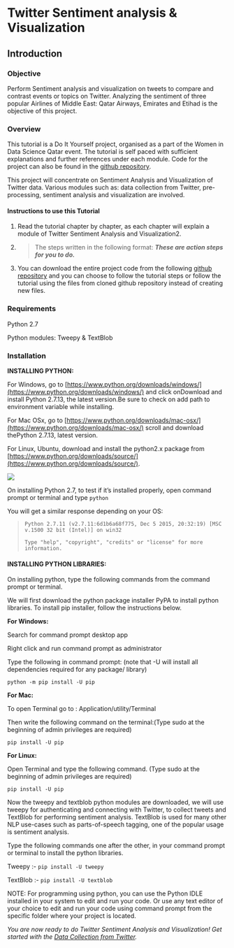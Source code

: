 # **Twitter Sentiment analysis & Visualization**

## Introduction

### Objective

Perform Sentiment analysis and visualization on tweets to compare and contrast events or topics on Twitter. Analyzing the sentiment of three popular Airlines of Middle East: Qatar Airways, Emirates and Etihad is the objective of this project.

### **Overview**

This tutorial is a Do It Yourself project, organised as a part of the Women in Data Science Qatar event. The tutorial is self paced with sufficient explanations and further references under each module. Code for the project can also be found in the [github repository](https://github.com/ArabWICQatar/TwitterSentimentAnalysisVisualization).

This project will concentrate on Sentiment Analysis and Visualization of Twitter data. Various modules such as: data collection from Twitter, pre-processing, sentiment analysis and visualization are involved.

#### **Instructions to use this Tutorial**

1. Read the tutorial chapter by chapter, as each chapter will explain a module of Twitter Sentiment Analysis and Visualization2.

2. > The steps written in the following format: _**These are action steps for you to do.**_
3. You can download the entire project code from the following [github repository](https://www.gitbook.com/book/wafawaheedas/twitter-sentiment-analysis-visualization-tutorial/edit#) and you can choose to follow the tutorial steps or follow the tutorial using the files from cloned github repository instead of creating new files.

### **Requirements**

Python 2.7

Python modules: Tweepy & TextBlob

### **Installation**

**INSTALLING PYTHON:**

For Windows, go to [https://www.python.org/downloads/windows/](https://www.python.org/downloads/windows/) and click onDownload and install Python 2.7.13, the latest version.Be sure to check on add path to environment variable while installing.

For Mac OSx, go to [https://www.python.org/downloads/mac-osx/](https://www.python.org/downloads/mac-osx/) scroll and download thePython 2.7.13, latest version.

For Linux, Ubuntu, download and install the python2.x package from [https://www.python.org/downloads/source/](https://www.python.org/downloads/source/).

![](https://lh5.googleusercontent.com/9HmanYIO54GaBn9H8miTWI_vDQ-xmjkUrWbgZntYmvr7wdF85sV3vmxq8-qPWwsuqsd9G7qiI36688AanC3cvem1AExsXk7UEzXeKiME9iWUb168c5DZrTGVNoSyETWcZqWBmu7L)

On installing Python 2.7, to test if it’s installed properly, open command prompt or terminal and type `python`

You will get a similar response depending on your OS:

> `Python 2.7.11 (v2.7.11:6d1b6a68f775, Dec 5 2015, 20:32:19) [MSC v.1500 32 bit (Intel)] on win32`
>
> `Type "help", "copyright", "credits" or "license" for more information.`

#### **INSTALLING PYTHON LIBRARIES:**

On installing python, type the following commands from the command prompt or terminal.

We will first download the python package installer PyPA to install python libraries. To install pip installer, follow the instructions below.

**For Windows:**

Search for command prompt desktop app

Right click and run command prompt as administrator

Type the following in command prompt: \(note that -U will install all dependencies required for any package/ library\)

`python -m pip install -U pip`

**For Mac:**

To open Terminal go to : Application/utility/Terminal

Then write the following command on the terminal:\(Type sudo at the beginning of admin privileges are required\)

`pip install -U pip`

**For Linux:**

Open Terminal and type the following command. \(Type sudo at the beginning of admin privileges are required\)

`pip install -U pip`

Now the tweepy and textblob python modules are downloaded, we will use tweepy for authenticating and connecting with Twitter, to collect tweets and TextBlob for performing sentiment analysis. TextBlob is used for many other NLP use-cases such as parts-of-speech tagging, one of the popular usage is sentiment analysis.

Type the following commands one after the other, in your command prompt or terminal to install the python libraries.

Tweepy :-  `pip install -U tweepy`

TextBlob :-  `pip install -U textblob`

NOTE: For programming using python, you can use the Python IDLE installed in your system to edit and run your code. Or use any text editor of your choice to edit and run your code using command prompt from the specific folder where your project is located.

_You are now ready to do Twitter Sentiment Analysis and Visualization! Get started with the _[_Data Collection from Twitter_](/chapter1.md)_._


